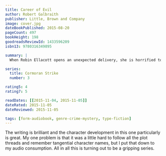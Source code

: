 ```yaml
---
title: Career of Evil
author: Robert Galbraith
publisher: Little, Brown and Company
image: cover.jpg
dateBookPublished: 2015-08-20
pageCount: 497
bookHeight: 198
goodreadsReviewId: 1433596209
isbn13: 9780316349895

summary: |
  When Robin Ellacott opens an unexpected delivery, she is horrified to discover that it contains a woman's severed leg. Her boss, private detective Cormoran Strike, is less surprised but just as alarmed. He suspects that four people from his past could be responsible — and any one of them is capable of sustained and unspeakable brutality. With the police focusing on the one suspect Strike is increasingly sure is not the perpetrator, he and Robin take matters into their own hands. But as more horrendous acts occur, time is running out.

series:
  title: Cormoran Strike
  number: 3

rating5: 4
rating7: 5

readDates: [[2015-11-04, 2015-11-05]]
dateRated: 2015-11-05
dateReviewed: 2015-11-05

tags: [form-audiobook, genre-crime-mystery, type-fiction]
---
```


The writing is brilliant and the character development in this one particularly is great. My one problem is that it was a little hard to follow all the plot threads and remember tangential character names, but I put that down to my audio consumption. All in all this is turning out to be a gripping series.
